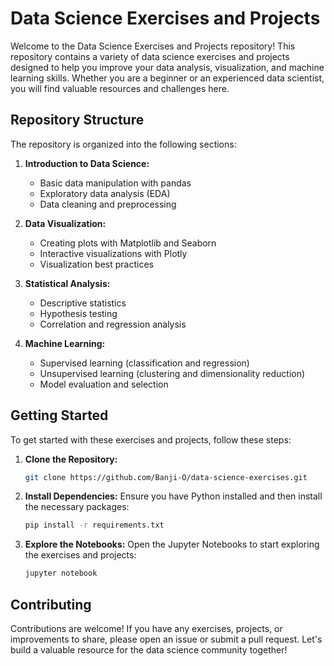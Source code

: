# Data Science Exercises and Projects

Welcome to the Data Science Exercises and Projects repository! This repository contains a variety of data science exercises and projects designed to help you improve your data analysis, visualization, and machine learning skills. Whether you are a beginner or an experienced data scientist, you will find valuable resources and challenges here.

## Repository Structure

The repository is organized into the following sections:

1. **Introduction to Data Science:**
   - Basic data manipulation with pandas
   - Exploratory data analysis (EDA)
   - Data cleaning and preprocessing

2. **Data Visualization:**
   - Creating plots with Matplotlib and Seaborn
   - Interactive visualizations with Plotly
   - Visualization best practices

3. **Statistical Analysis:**
   - Descriptive statistics
   - Hypothesis testing
   - Correlation and regression analysis

4. **Machine Learning:**
   - Supervised learning (classification and regression)
   - Unsupervised learning (clustering and dimensionality reduction)
   - Model evaluation and selection

## Getting Started

To get started with these exercises and projects, follow these steps:

1. **Clone the Repository:**
   ```bash
   git clone https://github.com/Banji-O/data-science-exercises.git
   ```

2. **Install Dependencies:**
   Ensure you have Python installed and then install the necessary packages:
   ```bash
   pip install -r requirements.txt
   ```

3. **Explore the Notebooks:**
   Open the Jupyter Notebooks to start exploring the exercises and projects:
   ```bash
   jupyter notebook
   ```

## Contributing

Contributions are welcome! If you have any exercises, projects, or improvements to share, please open an issue or submit a pull request. Let's build a valuable resource for the data science community together!
